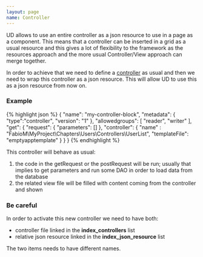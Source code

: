 ```yaml
---
layout: page
name: Controller
---
```


UD allows to use an entire controller as a json resource to use in a page as a component. This means that a controller
can be inserted in a grid as a usual resource and this gives a lot of flexibility to the framework as the resources approach
and the more usual Controller/View approach can merge together.

In order to achieve that we need to define a <a href="{{site.baseurl}}/docs/controller">controller</a> as usual and then 
we need to wrap this controller as a json resource. This will allow UD to use this as a json resource from now on.

### Example

{% highlight json %}
{
  "name": "my-controller-block",
  "metadata": { "type":"controller", "version": "1" },
  "allowedgroups":  [ "reader", "writer" ],
  "get": {
    "request": {
      "parameters": []
    },
    "controller": {
      "name" : "FabioM\\MyProject\\Chapters\\Users\\Controllers\\UserList",
      "templateFile": "emptyapptemplate"
    }
  }
}
{% endhighlight %}

This controller will behave as usual:
1. the code in the getRequest or the postRequest will be run; usually that implies to get parameters and run some DAO in order
to load data from the database
2. the related view file will be filled with content coming from the controller and shown

### Be careful

In order to activate this new controller we need to have both:

* controller file linked in the **index_controllers** list
* relative json resource linked in the **index_json_resource** list 

The two items needs to have different names.

